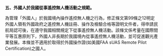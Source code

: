 **五、外國人於我國從事遙控無人機活動之規範。**

為管理「外國人」於我國境內操作遙控無人機之行為，修正條文第99條之12明定外國人領有外國政府之遙控無人機註冊、操作及檢驗合格等證明文件者，得申請民航局認可後，在遵守我國相關規定下從事遙控無人機活動。該條文係考量在國際間平等互惠原則下，外國人非長期於我國境內從事遙控無人機活動，並可促進觀光產業發展。本條並不適用於取得於外國操作證\(如美國FAA sUAS Remote Pilot Certification\)之國人。

